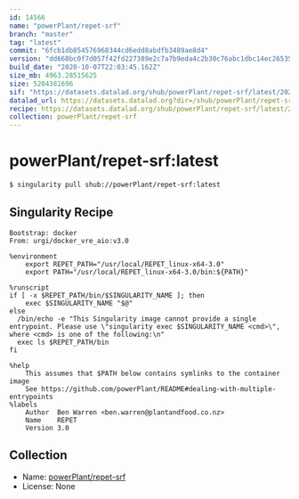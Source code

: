 ```yaml
---
id: 14566
name: "powerPlant/repet-srf"
branch: "master"
tag: "latest"
commit: "6fcb1db854576968344cd6edd8abdfb3489ae8d4"
version: "dd668bc0f7d057f42fd227389e2c7a7b9eda4c2b30c76abc1dbc14ec265359c5"
build_date: "2020-10-07T22:03:45.162Z"
size_mb: 4963.28515625
size: 5204381696
sif: "https://datasets.datalad.org/shub/powerPlant/repet-srf/latest/2020-10-07-6fcb1db8-dd668bc0/dd668bc0f7d057f42fd227389e2c7a7b9eda4c2b30c76abc1dbc14ec265359c5.sif"
datalad_url: https://datasets.datalad.org?dir=/shub/powerPlant/repet-srf/latest/2020-10-07-6fcb1db8-dd668bc0/
recipe: https://datasets.datalad.org/shub/powerPlant/repet-srf/latest/2020-10-07-6fcb1db8-dd668bc0/Singularity
collection: powerPlant/repet-srf
---
```


# powerPlant/repet-srf:latest

```bash
$ singularity pull shub://powerPlant/repet-srf:latest
```

## Singularity Recipe

```singularity
Bootstrap: docker
From: urgi/docker_vre_aio:v3.0

%environment
    export REPET_PATH="/usr/local/REPET_linux-x64-3.0"
    export PATH="/usr/local/REPET_linux-x64-3.0/bin:${PATH}"

%runscript
if [ -x $REPET_PATH/bin/$SINGULARITY_NAME ]; then
    exec $SINGULARITY_NAME "$@"
else
  /bin/echo -e "This Singularity image cannot provide a single entrypoint. Please use \"singularity exec $SINGULARITY_NAME <cmd>\", where <cmd> is one of the following:\n"
  exec ls $REPET_PATH/bin
fi

%help
    This assumes that $PATH below contains symlinks to the container image
    See https://github.com/powerPlant/README#dealing-with-multiple-entrypoints
%labels
    Author	Ben Warren <ben.warren@plantandfood.co.nz>
    Name	REPET
    Version	3.0
```

## Collection

 - Name: [powerPlant/repet-srf](https://github.com/powerPlant/repet-srf)
 - License: None

